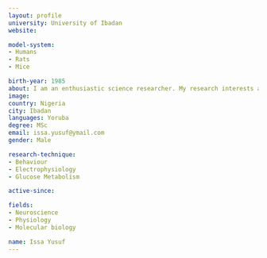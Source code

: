 ```yaml
---
layout: profile
university: University of Ibadan
website:

model-system:
- Humans
- Rats
- Mice

birth-year: 1985
about: I am an enthusiastic science researcher. My research interests are in Physiology and Neuroscience.I work in Neuroscience and Glucose metabolism laboratories as a research assistant. I am exposed to handling different techniques in these laboratories e.g. organ glycogen analysis, Neurobehavioural techniques for learning and memory, anxiety and depression experiments etc.
image:
country: Nigeria
city: Ibadan
languages: Yoruba
degree: MSc
email: issa.yusuf@ymail.com
gender: Male

research-technique:
- Behaviour
- Electrophysiology
- Glucose Metabolism

active-since:

fields:
- Neuroscience
- Physiology
- Molecular biology

name: Issa Yusuf
---
```


